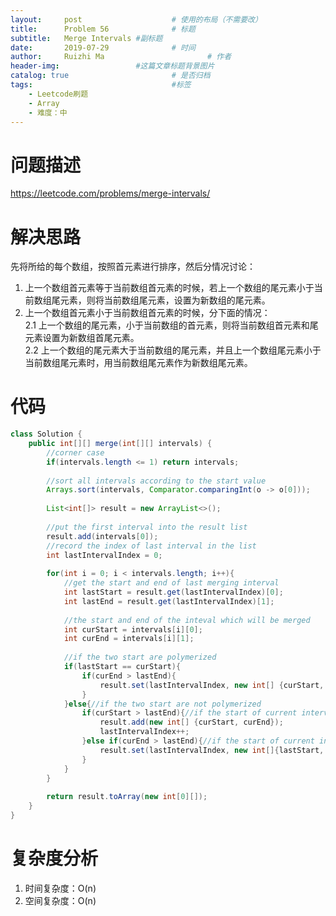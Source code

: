 ```yaml
---
layout:     post   				    # 使用的布局（不需要改）
title:      Problem 56				# 标题 
subtitle:   Merge Intervals #副标题
date:       2019-07-29				# 时间
author:     Ruizhi Ma 						# 作者
header-img:              	#这篇文章标题背景图片
catalog: true 						# 是否归档
tags:								#标签
    - Leetcode刷题
    - Array
    - 难度：中
---
```

# 问题描述
https://leetcode.com/problems/merge-intervals/

# 解决思路
先将所给的每个数组，按照首元素进行排序，然后分情况讨论：   
1. 上一个数组首元素等于当前数组首元素的时候，若上一个数组的尾元素小于当前数组尾元素，则将当前数组尾元素，设置为新数组的尾元素。  
2. 上一个数组首元素小于当前数组首元素的时候，分下面的情况：  
2.1 上一个数组的尾元素，小于当前数组的首元素，则将当前数组首元素和尾元素设置为新数组首尾元素。  
2.2 上一个数组的尾元素大于当前数组的尾元素，并且上一个数组尾元素小于当前数组尾元素时，用当前数组尾元素作为新数组尾元素。  

# 代码
```java
class Solution {
    public int[][] merge(int[][] intervals) {
        //corner case
        if(intervals.length <= 1) return intervals;
        
        //sort all intervals according to the start value
        Arrays.sort(intervals, Comparator.comparingInt(o -> o[0]));
        
        List<int[]> result = new ArrayList<>();
        
        //put the first interval into the result list
        result.add(intervals[0]);
        //record the index of last interval in the list
        int lastIntervalIndex = 0;
    
        for(int i = 0; i < intervals.length; i++){
            //get the start and end of last merging interval
            int lastStart = result.get(lastIntervalIndex)[0];
            int lastEnd = result.get(lastIntervalIndex)[1];
            
            //the start and end of the inteval which will be merged
            int curStart = intervals[i][0];
            int curEnd = intervals[i][1];
            
            //if the two start are polymerized
            if(lastStart == curStart){
                if(curEnd > lastEnd){
                    result.set(lastIntervalIndex, new int[] {curStart, curEnd});
                }
            }else{//if the two start are not polymerized
                if(curStart > lastEnd){//if the start of current interval is larger than the start of the last interval, which means they have no Overlapping part
                    result.add(new int[] {curStart, curEnd});
                    lastIntervalIndex++;
                }else if(curEnd > lastEnd){//if the start of current interval is no larger than the start of the last interval, which means they have some overlapping part
                    result.set(lastIntervalIndex, new int[]{lastStart, curEnd});
                }
            }
        }
         
        return result.toArray(new int[0][]);
    }
}
```

# 复杂度分析
1. 时间复杂度：O(n)
2. 空间复杂度：O(n)